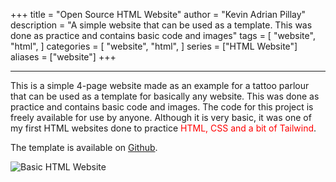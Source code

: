 +++
title = "Open Source HTML Website"
author = "Kevin Adrian Pillay"
description = "A simple website that can be used as a template. This was done as practice and contains basic code and images"
tags = [
    "website",
    "html",
]
categories = [
    "website",
    "html",
]
series = ["HTML Website"]
aliases = ["website"]
+++

---
This is a simple 4-page website made as an example for a tattoo parlour that can be used as a template for basically any website. This was done as practice and contains basic code and images. The code for this project is freely available for use by anyone. Although it is very basic, it was one of my first HTML websites done to practice <font color="red">HTML, CSS and a bit of Tailwind</font>.

The template is available on [Github](https://github.com/kevinadrianpl/html-website).

![Basic HTML Website](https://user-images.githubusercontent.com/30116824/150646484-863595f3-ae6e-4248-ba46-db464bf8d3f4.png)
